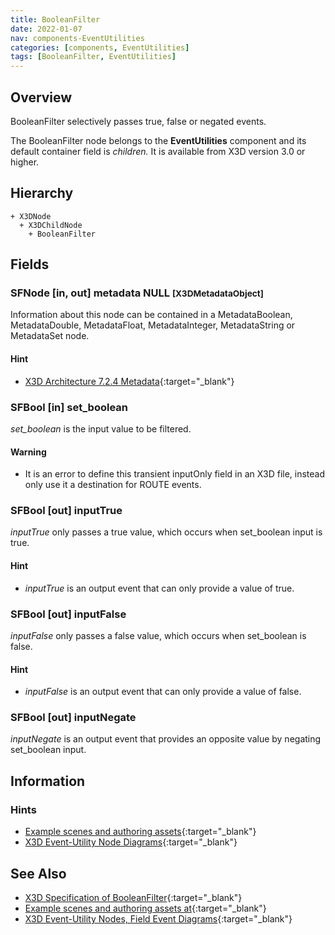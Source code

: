 ```yaml
---
title: BooleanFilter
date: 2022-01-07
nav: components-EventUtilities
categories: [components, EventUtilities]
tags: [BooleanFilter, EventUtilities]
---
```

<style>
.post h3 {
  word-spacing: 0.2em;
}
</style>

## Overview

BooleanFilter selectively passes true, false or negated events.

The BooleanFilter node belongs to the **EventUtilities** component and its default container field is *children.* It is available from X3D version 3.0 or higher.

## Hierarchy

```
+ X3DNode
  + X3DChildNode
    + BooleanFilter
```

## Fields

### SFNode [in, out] **metadata** NULL <small>[X3DMetadataObject]</small>

Information about this node can be contained in a MetadataBoolean, MetadataDouble, MetadataFloat, MetadataInteger, MetadataString or MetadataSet node.

#### Hint

- [X3D Architecture 7.2.4 Metadata](https://www.web3d.org/specifications/X3Dv4Draft/ISO-IEC19775-1v4-CD1/Part01/components/core.html#Metadata){:target="_blank"}

### SFBool [in] **set_boolean**

*set_boolean* is the input value to be filtered.

#### Warning

- It is an error to define this transient inputOnly field in an X3D file, instead only use it a destination for ROUTE events.

### SFBool [out] **inputTrue**

*inputTrue* only passes a true value, which occurs when set_boolean input is true.

#### Hint

- *inputTrue* is an output event that can only provide a value of true.

### SFBool [out] **inputFalse**

*inputFalse* only passes a false value, which occurs when set_boolean is false.

#### Hint

- *inputFalse* is an output event that can only provide a value of false.

### SFBool [out] **inputNegate**

*inputNegate* is an output event that provides an opposite value by negating set_boolean input.

## Information

### Hints

- [Example scenes and authoring assets](https://x3dgraphics.com/examples/X3dForWebAuthors/Chapter09-EventUtilitiesScripting){:target="_blank"}
- [X3D Event-Utility Node Diagrams](https://x3dgraphics.com/examples/X3dForWebAuthors/Chapter09-EventUtilitiesScripting/X3dEventUtilityNodeEventDiagrams.pdf){:target="_blank"}

## See Also

- [X3D Specification of BooleanFilter](https://www.web3d.org/documents/specifications/19775-1/V4.0/Part01/components/eventUtilities.html#BooleanFilter){:target="_blank"}
- [Example scenes and authoring assets at](https://x3dgraphics.com/examples/X3dForWebAuthors/Chapter09-EventUtilitiesScripting){:target="_blank"}
- [X3D Event-Utility Nodes, Field Event Diagrams](https://x3dgraphics.com/examples/X3dForWebAuthors/Chapter09-EventUtilitiesScripting/X3dEventUtilityNodeEventDiagrams.pdf){:target="_blank"}
